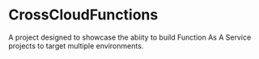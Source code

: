 # CrossCloudFunctions
A project designed to showcase the abiity to build Function As A Service projects to target multiple environments.
